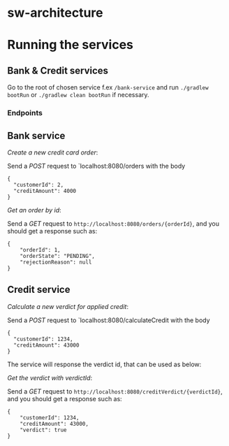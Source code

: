 # sw-architecture

# Running the services

## Bank & Credit services

Go to the root of chosen service f.ex `/bank-service` and run `./gradlew bootRun` or `./gradlew clean bootRun` if necessary.

### Endpoints 

## Bank service

*Create a new credit card order*: 

Send a *POST* request to `localhost:8080/orders with the body 

```
{
  "customerId": 2,
  "creditAmount": 4000
}
```

*Get an order by id*:

Send a *GET* request to `http://localhost:8080/orders/{orderId}`, and you should get a response such as:

```
{
    "orderId": 1,
    "orderState": "PENDING",
    "rejectionReason": null
}
```

## Credit service

*Calculate a new verdict for applied credit*: 

Send a *POST* request to `localhost:8080/calculateCredit with the body 

```
{
  "customerId": 1234,
  "creditAmount": 43000
}
```

The service will response the verdict id, that can be used as below:

*Get the verdict with verdictId*:

Send a *GET* request to `http://localhost:8080/creditVerdict/{verdictId}`, and you should get a response such as:

```
{
    "customerId": 1234,
    "creditAmount": 43000,
    "verdict": true
}
```
